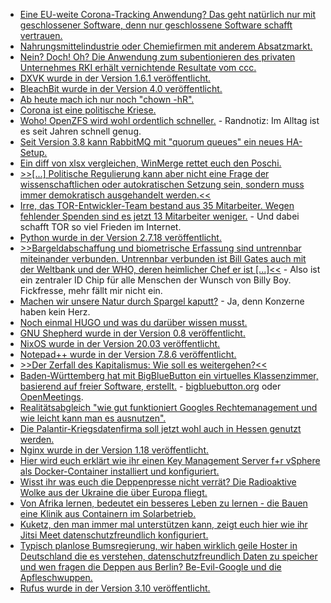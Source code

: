 * [Eine EU-weite Corona-Tracking Anwendung? Das geht natürlich nur mit geschlossener Software, denn nur geschlossene Software schafft vertrauen.](https://www.kuketz-blog.de/projekt-pepp-pt-offenbar-nicht-an-transparenz-interessiert/)
* [Nahrungsmittelindustrie oder Chemiefirmen mit anderem Absatzmarkt.](https://netzfrauen.org/2020/04/19/lebensmittel-9/)
* [Nein? Doch! Oh? Die Anwendung zum subentionieren des privaten Unternehmes RKI erhält vernichtende Resultate vom ccc.](https://www.ccc.de/de/updates/2020/abofalle-datenspende)
* [DXVK wurde in der Version 1.6.1 veröffentlicht.](https://www.phoronix.com/scan.php?page=news_item&px=DXVK-1.6.1-Released)
* [BleachBit wurde in der Version 4.0 veröffentlicht.](https://www.ghacks.net/2020/04/20/bleachbit-4-0-released-with-improvements-for-cleaning-firefox-chrome-and-more-themes/)
* [Ab heute mach ich nur noch "chown -hR".](https://utcc.utoronto.ca/~cks/space/blog/sysadmin/ChownSymlinkSafety)
* [Corona ist eine politische Kriese.](https://tuxproject.de/blog/2020/04/der-tierarzt-sagt-ich-sei-gesund/)
* [Woho! OpenZFS wird wohl ordentlich schneller.](https://www.phoronix.com/scan.php?page=news_item&px=OpenZFS-3x-Boost-Sync-ZVOL) - Randnotiz: Im Alltag ist es seit Jahren schnell genug.
* [Seit Version 3.8 kann RabbitMQ mit "quorum queues" ein neues HA-Setup.](https://www.rabbitmq.com/blog/2020/04/20/rabbitmq-gets-an-ha-upgrade/)
* [Ein diff von xlsx vergleichen, WinMerge rettet euch den Poschi.](https://winmerge.org/)
* [>>[...] Politische Regulierung kann aber nicht eine Frage der wissenschaftlichen oder autokratischen Setzung sein, sondern muss immer demokratisch ausgehandelt werden.<<](https://www.sonnenseite.com/de/zukunft/keine-sozial-kologische-wende-in-sicht.html)
* [Irre, das TOR-Entwickler-Team bestand aus 35 Mitarbeiter. Wegen fehlender Spenden sind es jetzt 13 Mitarbeiter weniger.](https://www.pro-linux.de/news/1/27959/tor-projekt-entl%C3%A4sst-zahlreiche-mitarbeiter.html) - Und dabei schafft TOR so viel Frieden im Internet.
* [Python wurde in der Version 2.7.18 veröffentlicht.](https://www.pro-linux.de/news/1/27960/python-2718-beendet-die-python-2-%C3%84ra.html)
* [>>Bargeldabschaffung und biometrische Erfassung sind untrennbar miteinander verbunden. Untrennbar verbunden ist Bill Gates  auch mit der Weltbank und der WHO,  deren heimlicher Chef er ist [...]<<](https://npr.news.eulu.info/2020/04/21/schoene-neue-welt-des-bill-gates/) - Also ist ein zentraler ID Chip für alle Menschen der Wunsch von Billy Boy. Fickfresse, mehr fällt mir nicht ein.
* [Machen wir unsere Natur durch Spargel kaputt?](https://www.sonnenseite.com/de/umwelt/spargel-regional-und-saisonal.html) - Ja, denn Konzerne haben kein Herz.
* [Noch einmal HUGO und was du darüber wissen musst.](https://opensource.com/article/20/4/hugo-classroom)
* [GNU Shepherd wurde in der Version 0.8 veröffentlicht.](https://www.phoronix.com/scan.php?page=news_item&px=GNU-Shepherd-0.8-Released)
* [NixOS wurde in der Version 20.03 veröffentlicht.](https://www.phoronix.com/scan.php?page=news_item&px=NixOS-20.03-Released)
* [Notepad++ wurde in der Version 7.8.6 veröffentlicht.](https://notepad-plus-plus.org/news/v786-thank-you-healthcare-workers/)
* [>>Der Zerfall des Kapitalismus: Wie soll es weitergehen?<<](https://www.peira.org/der-zerfall-des-kapitalismus-wie-soll-es-weitergehen/)
* [Baden-Württemberg hat mit BigBlueButton ein virtuelles Klassenzimmer, basierend auf freier Software, erstellt.](https://www.kuketz-blog.de/bigbluebutton-als-virtuelles-klassenzimmer-in-baden-wuerttemberg/) - [bigbluebutton.org](https://bigbluebutton.org/) oder [OpenMeetings](https://de.wikipedia.org/wiki/OpenMeetings).
* [Realitätsabgleich "wie gut funktioniert Googles Rechtemanagement und wie leicht kann man es ausnutzen".](https://www.kuketz-blog.de/privacybreacher-die-datenschutzprobleme-von-android/)
* [Die Palantir-Kriegsdatenfirma soll jetzt wohl auch in Hessen genutzt werden.](https://www.golem.de/news/big-data-hessens-corona-krisenstab-will-palantir-software-nutzen-2004-148025.html)
* [Nginx wurde in der Version 1.18 veröffentlicht.](https://www.phoronix.com/scan.php?page=news_item&px=Nginx-1.18-Released)
* [Hier wird euch erklärt wie ihr einen Key Management Server f+r vSphere als Docker-Container installiert und konfiguriert.](https://www.windowspro.de/thomas-drilling/key-management-server-kms-fuer-vsphere-pykmip-als-docker-container-installieren)
* [Wisst ihr was euch die Deppenpresse nicht verrät? Die Radioaktive Wolke aus der Ukraine die über Europa fliegt.](https://netzfrauen.org/2020/04/22/chernobyl-2/)
* [Von Afrika lernen, bedeutet ein besseres Leben zu lernen - die Bauen eine Klinik aus Containern im Solarbetrieb.](https://netzfrauen.org/2020/04/22/coronavirus-8/)
* [Kuketz, den man immer mal unterstützen kann, zeigt euch hier wie ihr Jitsi Meet datenschutzfreundlich konfiguriert.](https://www.kuketz-blog.de/jitsi-meet-server-einstellungen-fuer-einen-datenschutzfreundlichen-betrieb/)
* [Typisch planlose Bumsregierung, wir haben wirklich geile Hoster in Deutschland die es verstehen, datenschutzfreundlich Daten zu speicher und wen fragen die Deppen aus Berlin? Be-Evil-Google und die Apfleschwuppen.](https://www.golem.de/news/corona-app-bundesregierung-setzt-auf-zentrale-datenspeicherung-2004-148034.html)
* [Rufus wurde in der Version 3.10 veröffentlicht.](https://www.planet3dnow.de/cms/55873-rufus-3-10/)
